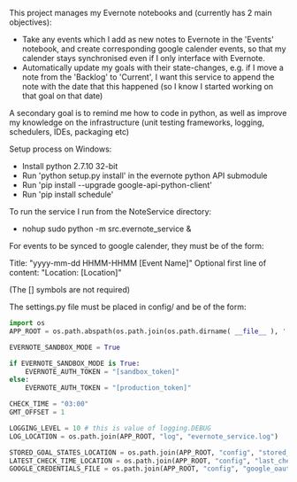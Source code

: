 This project manages my Evernote notebooks and (currently has 2 main objectives):
* Take any events which I add as new notes to Evernote in the 'Events' notebook, and create corresponding google calender events, so that my calender stays synchronised even if I only interface with Evernote.
* Automatically update my goals with their state-changes, e.g. if I move a note from the 'Backlog' to 'Current', I want this service to append the note with the date that this happened (so I know I started working on that goal on that date)

A secondary goal is to remind me how to code in python, as well as improve my knowledge on the infrastructure (unit testing frameworks, logging, schedulers, IDEs, packaging etc)

Setup process on Windows:
* Install python 2.7.10 32-bit
* Run 'python setup.py install' in the evernote python API submodule
* Run 'pip install --upgrade google-api-python-client'
* Run 'pip install schedule'

To run the service I run from the NoteService directory:
* nohup sudo python -m src.evernote_service &

For events to be synced to google calender, they must be of the form:

Title: "yyyy-mm-dd HHMM-HHMM [Event Name]"
Optional first line of content: "Location: [Location]"

(The [] symbols are not required)

The settings.py file must be placed in config/ and be of the form:

```python
import os
APP_ROOT = os.path.abspath(os.path.join(os.path.dirname( __file__ ), '..'))

EVERNOTE_SANDBOX_MODE = True

if EVERNOTE_SANDBOX_MODE is True:
    EVERNOTE_AUTH_TOKEN = "[sandbox_token]"
else:
    EVERNOTE_AUTH_TOKEN = "[production_token]"

CHECK_TIME = "03:00"
GMT_OFFSET = 1

LOGGING_LEVEL = 10 # this is value of logging.DEBUG
LOG_LOCATION = os.path.join(APP_ROOT, "log", "evernote_service.log")

STORED_GOAL_STATES_LOCATION = os.path.join(APP_ROOT, "config", "stored_goal_states.json")
LATEST_CHECK_TIME_LOCATION = os.path.join(APP_ROOT, "config", "last_check_time.txt")
GOOGLE_CREDENTIALS_FILE = os.path.join(APP_ROOT, "config", "google_oauth2.creds")
```